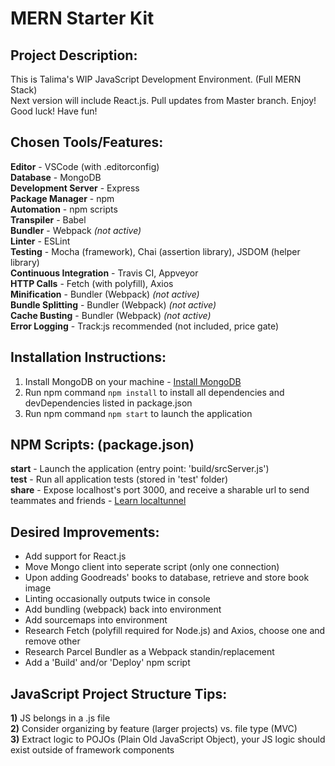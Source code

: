 MERN Starter Kit
==================================

## Project Description:
This is Talima's WIP JavaScript Development Environment. (Full MERN Stack)  
Next version will include React.js. Pull updates from Master branch. Enjoy! Good luck! Have fun!

## Chosen Tools/Features:
**Editor** - VSCode (with .editorconfig)  
**Database** - MongoDB  
**Development Server** - Express  
**Package Manager** - npm  
**Automation** - npm scripts  
**Transpiler** - Babel  
**Bundler** - Webpack *(not active)*  
**Linter** - ESLint  
**Testing** - Mocha (framework), Chai (assertion library), JSDOM (helper library)  
**Continuous Integration** - Travis CI, Appveyor  
**HTTP Calls** - Fetch (with polyfill), Axios  
**Minification** - Bundler (Webpack) *(not active)*  
**Bundle Splitting** - Bundler (Webpack) *(not active)*  
**Cache Busting** - Bundler (Webpack) *(not active)*  
**Error Logging** - Track:js recommended (not included, price gate)  

## Installation Instructions:
1) Install MongoDB on your machine - [Install MongoDB](https://docs.mongodb.com/manual/administration/install-community/)
2) Run npm command `npm install` to install all dependencies and devDependencies listed in package.json
3) Run npm command `npm start` to launch the application

## NPM Scripts: (package.json)
**start** - Launch the application (entry point: 'build/srcServer.js')  
**test** - Run all application tests (stored in 'test' folder)  
**share** - Expose localhost's port 3000, and receive a sharable url to send teammates and friends - [Learn localtunnel](http://localtunnel.github.io/www/)

## Desired Improvements:
- Add support for React.js  
- Move Mongo client into seperate script (only one connection)  
- Upon adding Goodreads' books to database, retrieve and store book image  
- Linting occasionally outputs twice in console  
- Add bundling (webpack) back into environment  
- Add sourcemaps into environment  
- Research Fetch (polyfill required for Node.js) and Axios, choose one and remove other  
- Research Parcel Bundler as a Webpack standin/replacement  
- Add a 'Build' and/or 'Deploy' npm script 

## JavaScript Project Structure Tips:
**1)** JS belongs in a .js file  
**2)** Consider organizing by feature (larger projects) vs. file type (MVC)  
**3)** Extract logic to POJOs (Plain Old JavaScript Object), your JS logic should exist outside of framework components  
